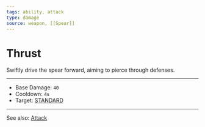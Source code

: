 ```yaml
---
tags: ability, attack
type: damage
source: weapon, [[Spear]]
---
```

# Thrust

Swiftly drive the spear forward, aiming to pierce through defenses.

---

- Base Damage: `40`
- Cooldown: `4s`
- Target: [STANDARD](Targets/STANDARD.md)

---

See also: [Attack](Mechanics/Attack.md)
